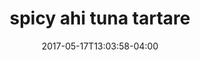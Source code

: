 ---
date: 2017-05-17T13:03:58-04:00
categories:
  - lunch
type: raw bar
title: spicy ahi tuna tartare
description: cucumber, french breakfast radish, sesame, lemongrass ponzu, rice cracker
price: 20
---